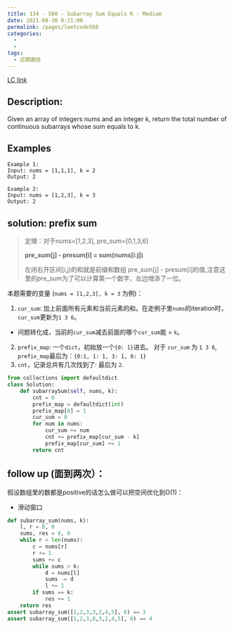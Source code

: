 ```yaml
---
title: 134 - 560 - Subarray Sum Equals K - Medium
date: 2021-08-30 0:21:00
permalink: /pages/leetcode560
categories:
  - 
  - 
tags:
  - 近期面经
---
```

[LC link](https://leetcode.com/problems/subarray-sum-equals-k/)

## Description:
Given an array of integers nums and an integer k, return the total number of continuous subarrays whose sum equals to k.

## Examples
```
Example 1:
Input: nums = [1,1,1], k = 2
Output: 2

Example 2:
Input: nums = [1,2,3], k = 3
Output: 2
```
## solution: prefix sum
> 定理：对于nums=[1,2,3], pre_sum=[0,1,3,6]
>
>**pre_sum[j] - presum[i] = sum(nums[i:j])**  
>
>左闭右开区间[i,j)的和就是前缀和数组 pre_sum[j] - presum[i]的值,注意这里的pre_sum为了可以计算第一个数字，左边增添了一位。 

本题需要的变量 (`nums = [1,2,3], k = 3` 为例)：
1. `cur_sum`: 加上前面所有元素和当前元素的和。在走例子里`nums`的iteration时，`cur_sum`更新为`1 3 6`。
  - 问题转化成，当前的`cur_sum`减去前面的哪个`cur_sum`能 = `k`。
2. `prefix_map`: 一个`dict`，初始放一个`{0: 1}`进去。 对于 `cur_sum` 为 `1 3 6`, `prefix_map`最后为：`{0:1, 1: 1, 3: 1, 6: 1}`
3. `cnt`，记录总共有几次找到了: 最后为 `2`.
```python
from collections import defaultdict
class Solution:
    def subarraySum(self, nums, k):
        cnt = 0
        prefix_map = defaultdict(int)
        prefix_map[0] = 1
        cur_sum = 0
        for num in nums:
            cur_sum += num
            cnt += prefix_map[cur_sum - k]
            prefix_map[cur_sum] += 1
        return cnt
```

## follow up (面到两次）：
 假设数组里的数都是positive的话怎么做可以把空间优化到O(1)：
- 滑动窗口
```python
def subarray_sum(nums, k):
    l, r = 0, 0
    sums, res = 0, 0
    while r < len(nums):
        c = nums[r]
        r += 1
        sums += c
        while sums > k:
            d = nums[l]
            sums -= d
            l += 1
        if sums == k:
            res += 1
    return res
assert subarray_sum([1,2,3,3,2,4,5], 6) == 3
assert subarray_sum([1,2,3,0,3,2,4,5], 6) == 4
```